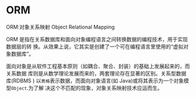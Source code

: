 # ORM

ORM:对象关系映射 Object Relational Mapping

ORM 是指在关系数据库和面向对象编程语言之间转换数据的编程技术，用于实现数据层的转
换。从效果上说，它其实是创建了一个可在编程语言里使用的“虚拟对象数据库”。

面向对象是从软件工程基本原则（如耦合、聚合、封装）的基础上发展起来的，而关系数据
库则是从数学理论发展而来的，两套理论存在显著的区别。关系型数据库(RDBMS )
以`表格`表示数据，而面向对象语言(如 Java)或将其表示为一个对象模型`Object`.为了解
决这个不匹配的现象，对象关系映射技术应运而生。

<!--
[Hibernate - ORM Overview - Tutorialspoint](https://www.tutorialspoint.com/hibernate/orm_overview.htm)
[database - What is an ORM, how does it work, and how should I use one? - Stack Overflow](https://stackoverflow.com/questions/1279613/what-is-an-orm-how-does-it-work-and-how-should-i-use-one)
[List of object–relational mapping software - Wikipedia](https://en.wikipedia.org/wiki/List_of_object%E2%80%93relational_mapping_software)
[Object–relational mapping - Wikipedia](https://en.wikipedia.org/wiki/Object%E2%80%93relational_mapping)
[What is an ORM and Why You Should Use it | by Mario Hoyos | Bits and Pieces](https://blog.bitsrc.io/what-is-an-orm-and-why-you-should-use-it-b2b6f75f5e2a) -->
